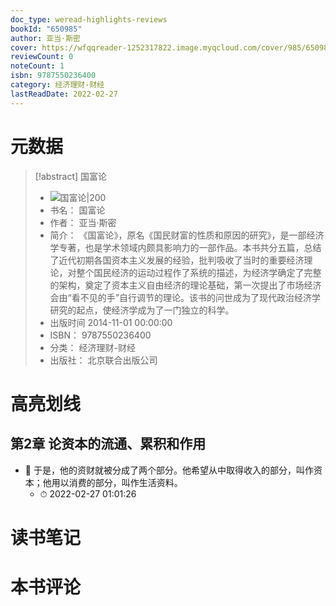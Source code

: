 ```yaml
---
doc_type: weread-highlights-reviews
bookId: "650985"
author: 亚当·斯密
cover: https://wfqqreader-1252317822.image.myqcloud.com/cover/985/650985/t7_650985.jpg
reviewCount: 0
noteCount: 1
isbn: 9787550236400
category: 经济理财-财经
lastReadDate: 2022-02-27
---
```

# 元数据
> [!abstract] 国富论
> - ![ 国富论|200](https://wfqqreader-1252317822.image.myqcloud.com/cover/985/650985/t7_650985.jpg)
> - 书名： 国富论
> - 作者： 亚当·斯密
> - 简介： 《国富论》，原名《国民财富的性质和原因的研究》，是一部经济学专著，也是学术领域内颇具影响力的一部作品。本书共分五篇，总结了近代初期各国资本主义发展的经验，批判吸收了当时的重要经济理论，对整个国民经济的运动过程作了系统的描述，为经济学确定了完整的架构，奠定了资本主义自由经济的理论基础，第一次提出了市场经济会由“看不见的手”自行调节的理论。该书的问世成为了现代政治经济学研究的起点，使经济学成为了一门独立的科学。
> - 出版时间 2014-11-01 00:00:00
> - ISBN： 9787550236400
> - 分类： 经济理财-财经
> - 出版社： 北京联合出版公司

# 高亮划线

## 第2章 论资本的流通、累积和作用


- 📌 于是，他的资财就被分成了两个部分。他希望从中取得收入的部分，叫作资本；他用以消费的部分，叫作生活资料。 
    - ⏱ 2022-02-27 01:01:26 

# 读书笔记


# 本书评论
